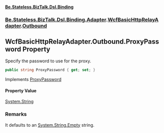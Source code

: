 #### [Be.Stateless.BizTalk.Dsl.Binding](README.md 'README')
### [Be.Stateless.BizTalk.Dsl.Binding.Adapter](Be.Stateless.BizTalk.Dsl.Binding.Adapter.md 'Be.Stateless.BizTalk.Dsl.Binding.Adapter').[WcfBasicHttpRelayAdapter](WcfBasicHttpRelayAdapter.md 'Be.Stateless.BizTalk.Dsl.Binding.Adapter.WcfBasicHttpRelayAdapter').[Outbound](WcfBasicHttpRelayAdapter.Outbound.md 'Be.Stateless.BizTalk.Dsl.Binding.Adapter.WcfBasicHttpRelayAdapter.Outbound')

## WcfBasicHttpRelayAdapter.Outbound.ProxyPassword Property

Specify the password to use for the proxy.

```csharp
public string ProxyPassword { get; set; }
```

Implements [ProxyPassword](https://docs.microsoft.com/en-us/dotnet/api/Microsoft.BizTalk.Adapter.Wcf.Config.IAdapterConfigProxySettings.ProxyPassword 'Microsoft.BizTalk.Adapter.Wcf.Config.IAdapterConfigProxySettings.ProxyPassword')

#### Property Value
[System.String](https://docs.microsoft.com/en-us/dotnet/api/System.String 'System.String')

### Remarks
It defaults to an [System.String.Empty](https://docs.microsoft.com/en-us/dotnet/api/System.String.Empty 'System.String.Empty') string.